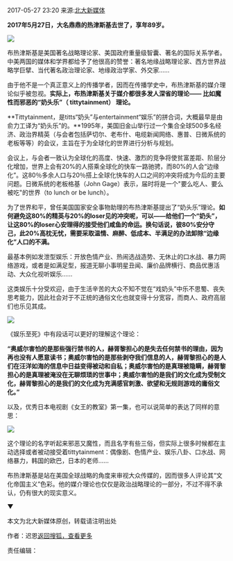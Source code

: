 2017-05-27 23:20 来源:[北大新媒体](https://www.sohu.com/?spm=smpc.content.content.1.1608311735320Ex0eeR5)

**2017年5月27日，大名鼎鼎的热津斯基去世了，享年89岁。**

![](http://img.mp.itc.cn/upload/20170528/f19d0a58e9ad4f169541deeeb5b15571_th.jpg)

布热津斯基是美国著名战略理论家、美国政府重量级智囊、著名的国际关系学者。中美两国的媒体和学界都给予了他很高的赞誉：著名地缘战略理论家、西方世界战略学巨擘、当代著名政治理论家、地缘政治学家、外交家……

由于他不是一个真正意义上的传播学者，因而在传播学史中，布热津斯基的媒介理论似乎被忽视。**实际上，布热津斯基关于媒介都很多发人深省的理论—— 比如魔性而邪恶的“奶头乐”（ tittytainment） 理论。**

**Tittytainment，是titts“奶头”与entertainment“娱乐”的拼合词，大概最早是由俞力工译为“奶头乐”的。**1995年，美国旧金山举行过一个集合全球500多名经济、政治界精英（与会者包括萨切尔、老布什、电缆新闻网络、惠普、日微系统的老板等等）的会议，主旨在于为全球化的世界进行分析与规划。

会议上，与会者一致认为全球化的高度、快速、激烈的竞争将使贫富差距、阶层分化增加，世界上会有20%的人搭乘全球化的快车一路驰骋，而80%的人会“边缘化”。这80％多余人口与20％搭上全球化快车的人口之间的冲突将成为今后的主要问题。日微系统的老板格基（John Gage）表示，届时将是一个"要么吃人、要么被吃"的世界（to lunch or be lunch）。

为了世界和平，曾任美国国家安全事物助理的布热津斯基提出了“奶头乐”理论。**如何避免这80%的精英与20%的loser见的冲突呢，可以——给他们一个“奶头”，让这80%的loser心安理得的接受他们咸鱼的命运。换句话说，彼80%安分守己，此20%高枕无忧，需要采取温情、麻醉、低成本、半满足的办法卸除“边缘化”人口的不满。**

最基本例如发泄型娱乐：开放色情产业、热闹选战造势、无休止的口水战、暴力网络游戏，或者是如满足型，报道无聊小事明星丑闻、廉价品牌横行、商品优惠活动、大众化视听娱乐……

这类娱乐十分受欢迎，由于生活辛苦的大众不知不觉在“戏奶头”中乐不思蜀、丧失思考能力，因此社会对于不正统的通俗文化也就变得十分宽容，而商人、政府高层们也乐见其成。

![](http://img.mp.itc.cn/upload/20170528/bb99fe5209ff491ea46161618b10662c_th.jpg)

《娱乐至死》中有段话可以更好的理解这个理论：

**“奥威尔害怕的是那些强行禁书的人，赫胥黎担心的是失去任何禁书的理由，因为再也没有人愿意读书；奥威尔害怕的是那些剥夺我们信息的人，赫胥黎担心的是人们在汪洋如海的信息中日益变得被动和自私；奥威尔害怕的是真理被隐瞒，赫胥黎担心的是真理被淹没在无聊烦琐的世事中；奥威尔害怕的是我们的文化成为受制文化，赫胥黎担心的是我们的文化成为充满感官刺激、欲望和无规则游戏的庸俗文化。”**

以及，优秀日本电视剧《女王的教室》第一集，也可以说简单的表达了同样的意思：

![](http://img.mp.itc.cn/upload/20170528/83d0ba12d11d497baca035771475b887_th.jpg)

这个理论的名字听起来邪恶又魔性，而且名字有些三俗，但实际上很多时候都在主动选择或者被动接受着tittytainment：偶像剧、色情产业、娱乐八卦、口水战、网络暴力，韩国的欧巴，日本的老师……

布热津斯基是站在美国全球战略的角度来审视大众传媒的，因而很多人评论其“文化帝国主义”色彩。他的媒介理论也仅仅是政治战略理论的一部分，不过不得不承认，仍有很大的现实意义。

▼

本文为北大新媒体原创，转载请注明出处

作者：迟恩[返回搜狐，查看更多](https://www.sohu.com/?strategyid=00001&spm=smpc.content.content.2.1608311735320Ex0eeR5 "点击进入搜狐首页")

责任编辑：